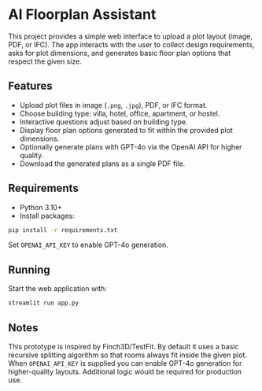 # AI Floorplan Assistant

This project provides a simple web interface to upload a plot layout (image, PDF, or IFC). The app interacts with the user to collect design requirements, asks for plot dimensions, and generates basic floor plan options that respect the given size.

## Features

- Upload plot files in image (`.png`, `.jpg`), PDF, or IFC format.
- Choose building type: villa, hotel, office, apartment, or hostel.
- Interactive questions adjust based on building type.
- Display floor plan options generated to fit within the provided plot dimensions.
- Optionally generate plans with GPT-4o via the OpenAI API for higher quality.
- Download the generated plans as a single PDF file.

## Requirements

- Python 3.10+
- Install packages:

```bash
pip install -r requirements.txt
```
Set `OPENAI_API_KEY` to enable GPT-4o generation.

## Running

Start the web application with:

```bash
streamlit run app.py
```

## Notes

This prototype is inspired by Finch3D/TestFit. By default it uses a basic recursive splitting algorithm so that rooms always fit inside the given plot. When `OPENAI_API_KEY` is supplied you can enable GPT-4o generation for higher-quality layouts. Additional logic would be required for production use.
